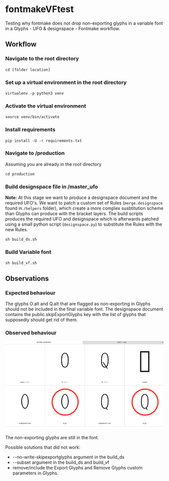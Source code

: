 # fontmakeVFtest
Testing why fontmake does not drop non-exporting glyphs in a  variable font in a Glyphs - UFO & designspace - Fontmake workflow.
 
## Workflow

### Navigate to the root directory
```
cd [folder location]
```

### Set up a virtual environment in the root directory

```
virtualenv -p python3 venv
```

### Activate the virtual environment

```
source venv/bin/activate
```

### Install requirements

```
pip install -U -r requirements.txt
```

### Navigate to /production
Assuming you are already in the root directory

```
cd production
```

### Build designspace file in /master_ufo
**Note:** At this stage we want to produce a designspace document and the required UFO's. We want to patch a custom set of Rules (`merge.designspace` found in `/helpers` folder), which create a more complex susbtitution scheme than Glyphs can produce with the bracket layers. The build scripts produces the required UFO and designspace which is afterwards patched using a small python script (`designspace.py`) to substitute the Rules with the new Rules.

```
sh build_ds.sh
```

### Build Variable font

```
sh build_vf.sh
``` 

## Observations

### Expected behaviour
The glyphs O.alt and Q.alt that are flagged as non-exporting in Glyphs should not be included in the final variable font.
The designspace document contains the public.skipExportGlyphs key with the list of glyphs that supposedly should get rid of them.

### Observed behaviour

![DynamoDarkroomImage](Issue.png)

The non-exporting glyphs are still in the font. 

Possible solutions that did not work:
- --no-write-skipexportglyphs argument in the build_ds
- --subset argument in the build_ds and build_vf
- remove/include the Export Glyphs and Remove Glyphs custom parameters in Glyphs.
